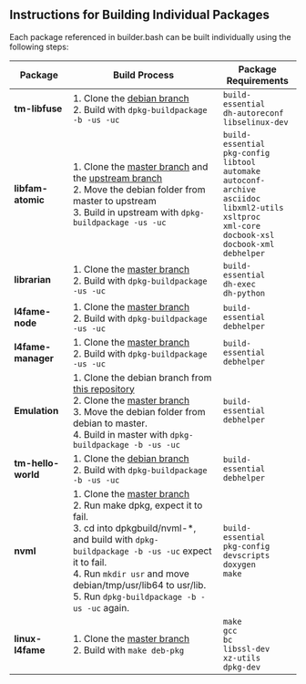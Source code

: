 ## Instructions for Building Individual Packages

Each package referenced in builder.bash can be built individually using the following steps:


| Package | Build Process | Package Requirements |
| --- | --- | --- |
| **tm-libfuse** | 1. Clone the [debian branch](https://github.com/FabricAttachedMemory/tm-libfuse.git)<br>2. Build with `dpkg-buildpackage -b -us -uc` | `build-essential`<br>`dh-autoreconf`<br>`libselinux-dev` |
| **libfam-atomic** | 1. Clone the [master branch](https://github.com/FabricAttachedMemory/libfam-atomic.git) and the [upstream branch](https://github.com/FabricAttachedMemory/libfam-atomic/tree/upstream)<br>2. Move the debian folder from master to upstream<br>3. Build in upstream with `dpkg-buildpackage -us -uc` | `build-essential`<br>`pkg-config`<br>`libtool`<br>`automake`<br>`autoconf-archive`<br>`asciidoc`<br>`libxml2-utils`<br>`xsltproc`<br>`xml-core`<br>`docbook-xsl`<br>`docbook-xml`<br>`debhelper` |
| **librarian** | 1. Clone the [master branch](https://github.com/FabricAttachedMemory/tm-librarian.git)<br>2. Build with `dpkg-buildpackage -us -uc`  | `build-essential`<br>`dh-exec`<br>`dh-python` |
| **l4fame-node** | 1. Clone the [master branch](https://github.com/FabricAttachedMemory/l4fame-node.git)<br>2. Build with `dpkg-buildpackage -us -uc` | `build-essential`<br>`debhelper` |
| **l4fame-manager** | 1. Clone the [master branch](https://github.com/FabricAttachedMemory/l4fame-manager.git)<br>2. Build with `dpkg-buildpackage -us -uc` | `build-essential`<br>`debhelper` |
| **Emulation** | 1. Clone the debian branch from [this repository](https://github.com/keith-packard/Emulation/tree/debian)<br>2. Clone the [master branch](https://github.com/FabricAttachedMemory/Emulation.git)<br>3. Move the debian folder from debian to master.<br>4. Build in master with `dpkg-buildpackage -b -us -uc` | `build-essential`<br>`debhelper` |
| **tm-hello-world** | 1. Clone the [debian branch](https://github.com/FabricAttachedMemory/tm-hello-world/tree/debian)<br>2. Build with `dpkg-buildpackage -b -us -uc` | `build-essential`<br>`debhelper` |
| **nvml** | 1. Clone the [master branch](https://github.com/FabricAttachedMemory/nvml.git)<br>2. Run make dpkg, expect it to fail.<br>3. cd into dpkgbuild/nvml-*, and build with `dpkg-buildpackage -b -us -uc` expect it to fail.<br>4. Run `mkdir usr` and move debian/tmp/usr/lib64 to usr/lib.<br>5. Run `dpkg-buildpackage -b -us -uc` again. | `build-essential`<br>`pkg-config`<br>`devscripts`<br>`doxygen`<br>`make` |
| **linux-l4fame** | 1. Clone the [master branch](https://github.com/FabricAttachedMemory/linux-l4fame.git)<br>2. Build with `make deb-pkg` | `make`<br>`gcc`<br>`bc`<br>`libssl-dev`<br>`xz-utils`<br>`dpkg-dev` |